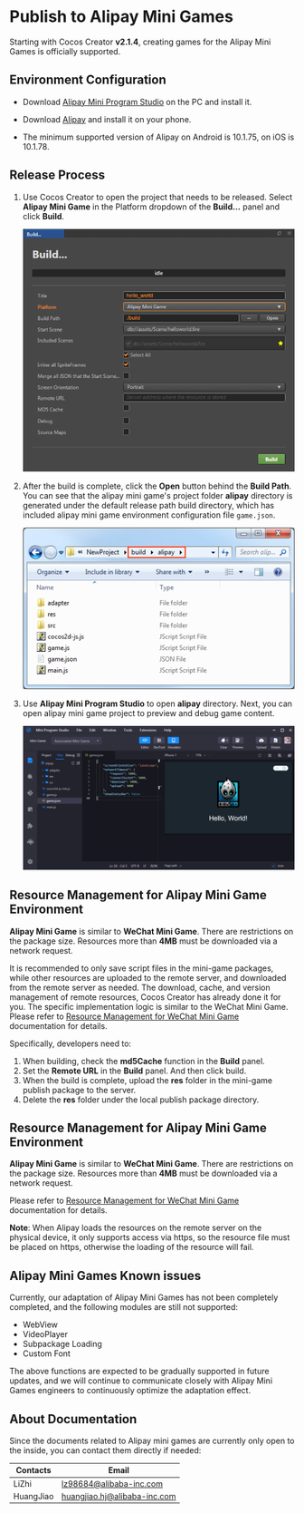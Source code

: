 # Publish to Alipay Mini Games

Starting with Cocos Creator **v2.1.4**, creating games for the Alipay Mini Games is officially supported.

## Environment Configuration

- Download [Alipay Mini Program Studio](https://render.alipay.com/p/f/fd-jwq8nu2a/pages/home/index.html) on the PC and install it.

- Download [Alipay](https://mobile.alipay.com/index.htm) and install it on your phone.

- The minimum supported version of Alipay on Android is 10.1.75, on iOS is 10.1.78.

## Release Process

1. Use Cocos Creator to open the project that needs to be released. Select **Alipay Mini Game** in the Platform dropdown of the **Build...** panel and click **Build**.

    ![](./publish-alipay-mini-games/build_option.png)

2. After the build is complete, click the **Open** button behind the **Build Path**. You can see that the alipay mini game's project folder **alipay** directory is generated under the default release path build directory, which has included alipay mini game environment configuration file `game.json`.

    ![](./publish-alipay-mini-games/build.png)

3. Use **Alipay Mini Program Studio** to open **alipay** directory. Next, you can open alipay mini game project to preview and debug game content.

    ![](./publish-alipay-mini-games/preview.png)

## Resource Management for Alipay Mini Game Environment

**Alipay Mini Game** is similar to **WeChat Mini Game**. There are restrictions on the package size. Resources more than **4MB** must be downloaded via a network request.

It is recommended to only save script files in the mini-game packages, while other resources are uploaded to the remote server, and downloaded from the remote server as needed. The download, cache, and version management of remote resources, Cocos Creator has already done it for you. The specific implementation logic is similar to the WeChat Mini Game. Please refer to [Resource Management for WeChat Mini Game](./publish-wechatgame.md#resource-management-for-wechat-mini-game-environment) documentation for details.

Specifically, developers need to:

1. When building, check the **md5Cache** function in the **Build** panel.
2. Set the **Remote URL** in the **Build** panel. And then click build.
3. When the build is complete, upload the **res** folder in the mini-game publish package to the server.
4. Delete the **res** folder under the local publish package directory.

## Resource Management for Alipay Mini Game Environment

**Alipay Mini Game** is similar to **WeChat Mini Game**. There are restrictions on the package size. Resources more than **4MB** must be downloaded via a network request.

Please refer to [Resource Management for WeChat Mini Game](./publish-wechatgame.md#resource-management-for-wechat-mini-game-environment) documentation for details.

**Note**: When Alipay loads the resources on the remote server on the physical device, it only supports access via https, so the resource file must be placed on https, otherwise the loading of the resource will fail.

## Alipay Mini Games Known issues

Currently, our adaptation of Alipay Mini Games has not been completely completed, and the following modules are still not supported:

- WebView
- VideoPlayer
- Subpackage Loading
- Custom Font

The above functions are expected to be gradually supported in future updates, and we will continue to communicate closely with Alipay Mini Games engineers to continuously optimize the adaptation effect.

## About Documentation

Since the documents related to Alipay mini games are currently only open to the inside, you can contact them directly if needed:

| Contacts | Email |
| ----- | ----- |
| LiZhi | lz98684@alibaba-inc.com      |
| HuangJiao | huangjiao.hj@alibaba-inc.com |
